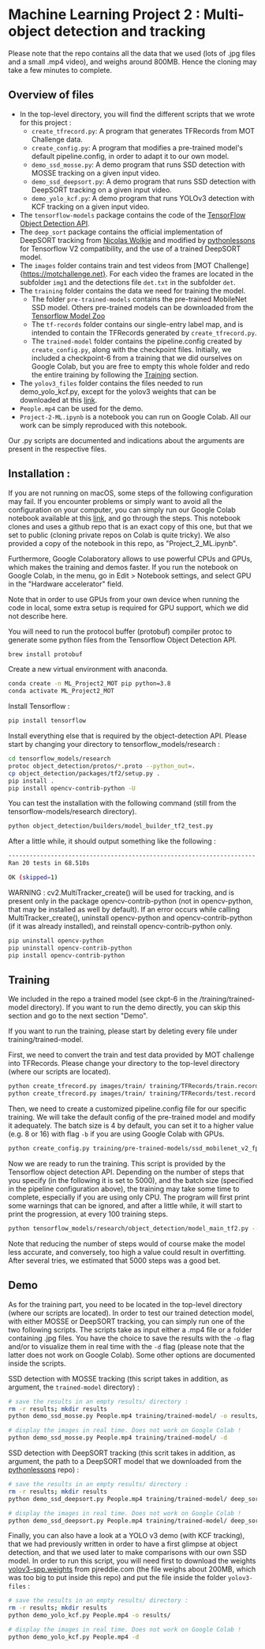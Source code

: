 # Machine Learning Project 2 : Multi-object detection and tracking

Please note that the repo contains all the data that we used (lots of .jpg files and a small .mp4 video), and weighs around 800MB. Hence the cloning may take a few minutes to complete.

## Overview of files

* In the top-level directory, you will find the different scripts that we wrote for this project :
    * `create_tfrecord.py`: A program that generates TFRecords from MOT Challenge data.
    * `create_config.py`: A program that modifies a pre-trained model's default pipeline.config, in order to adapt it to our own model.
    * `demo_ssd_mosse.py`: A demo program that runs SSD detection with MOSSE tracking on a given input video.
    * `demo_ssd_deepsort.py`: A demo program that runs SSD detection with DeepSORT tracking on a given input video.
    * `demo_yolo_kcf.py`: A demo program that runs YOLOv3 detection with KCF tracking on a given input video.
* The `tensorflow-models` package contains the code of the [TensorFlow Object Detection API](https://github.com/tensorflow/models/tree/master/research/object_detection).
* The `deep_sort` package contains the official implementation of DeepSORT tracking from [Nicolas Wolkje](https://github.com/nwojke/deep_sort) and modified by [pythonlessons](https://github.com/pythonlessons/TensorFlow-2.x-YOLOv3/tree/master/model_data) for Tensorflow V2 compatibility, and the use of a trained DeepSORT model.
* The `images` folder contains train and test videos from [MOT Challenge]{https://motchallenge.net}. For each video the frames are located in the subfolder `img1` and the detections file `det.txt` in the subfolder `det`.
* The `training` folder contains the data we need for training the model.
    * The folder `pre-trained-models` contains the pre-trained MobileNet SSD model. Others pre-trained models can be downloaded from the [Tensorflow Model Zoo](https://github.com/tensorflow/models/blob/master/research/object_detection/g3doc/tf2_detection_zoo.md)
    * The `tf-records` folder contains our single-entry label map, and is intended to contain the TFRecords generated by `create_tfrecord.py`.
    * The `trained-model` folder contains the pipeline.config created by `create_config.py`, along with the checkpoint files. Initially, we included a checkpoint-6 from a training that we did ourselves on Google Colab, but you are free to empty this whole folder and redo the entire training by following the [Training](#Training "Goto Training") section.
* The `yolov3_files` folder contains the files needed to run demo_yolo_kcf.py, except for the yolov3 weights that can be downloaded at this [link](https://pjreddie.com/media/files/yolov3-spp.weights).
* `People.mp4` can be used for the demo.
* `Project-2-ML.ipynb` is a notebook you can run on Google Colab. All our work can be simply reproduced with this notebook.

Our .py scripts are documented and indications about the arguments are present in the respective files.

## Installation :

If you are not running on macOS, some steps of the following configuration may fail. If you encounter problems or simply want to avoid all the configuration on your computer, you can simply run our Google Colab notebook available at this [link](https://colab.research.google.com/drive/1GQSJPOlUovb52Ol1ssBpKHHROjL_VjwP#scrollTo=LtZz188u0YU_), and go through the steps. This notebook clones and uses a github repo that is an exact copy of this one, but that we set to public (cloning private repos on Colab is quite tricky). We also provided a copy of the notebook in this repo, as "Project_2_ML.ipynb".

Furthermore, Google Colaboratory allows to use powerful CPUs and GPUs, which makes the training and demos faster. If you run the notebook on Google Colab, in the menu, go in Edit > Notebook settings, and select GPU in the "Hardware accelerator" field.

Note that in order to use GPUs from your own device when running the code in local, some extra setup is required for GPU support, which we did not describe here.

You will need to run the protocol buffer (protobuf) compiler protoc to generate some python files from the Tensorflow Object Detection API.
```bash
brew install protobuf
```

Create a new virtual environment with anaconda.
```bash
conda create -n ML_Project2_MOT pip python=3.8
conda activate ML_Project2_MOT
```

Install Tensorflow :
```bash
pip install tensorflow
```

Install everything else that is required by the object-detection API. Please start by changing your directory to tensorflow_models/research :
```bash
cd tensorflow_models/research
protoc object_detection/protos/*.proto --python_out=.
cp object_detection/packages/tf2/setup.py .
pip install .
pip install opencv-contrib-python -U
```

You can test the installation with the following command (still from the tensorflow-models/research directory).
```bash
python object_detection/builders/model_builder_tf2_test.py
```
After a little while, it should output something like the following :
```bash
----------------------------------------------------------------------
Ran 20 tests in 68.510s

OK (skipped=1)
```

WARNING : cv2.MultiTracker_create() will be used for tracking, and is present only in the package opencv-contrib-python (not in opencv-python, that may be installed as well by default).
If an error occurs while calling MultiTracker_create(), uninstall opencv-python and opencv-contrib-python (if it was already installed), and reinstall opencv-contrib-python only.
```bash
pip uninstall opencv-python
pip uninstall opencv-contrib-python
pip install opencv-contrib-python
```

## Training

We included in the repo a trained model (see ckpt-6 in the /training/trained-model directory). If you want to run the demo directly, you can skip this section and go to the next section "Demo".

If you want to run the training, please start by deleting every file under training/trained-model.

First, we need to convert the train and test data provided by MOT challenge into TFRecords. Please change your directory to the top-level directory (where our scripts are located).
```bash
python create_tfrecord.py images/train/ training/TFRecords/train.record training/TFRecords/label_map.pbtxt
python create_tfrecord.py images/train/ training/TFRecords/test.record training/TFRecords/label_map.pbtxt
```

Then, we need to create a customized pipeline.config file for our specific training. We will take the default config of the pre-trained model and modify it adequately. The batch size is 4 by default, you can set it to a higher value (e.g. 8 or 16) with flag `-b` if you are using Google Colab with GPUs.

```bash
python create_config.py training/pre-trained-models/ssd_mobilenet_v2_fpnlite_320x320_coco17_tpu-8 training/TFRecords/label_map.pbtxt training/TFRecords training/trained-model
```

Now we are ready to run the training. This script is provided by the Tensorflow object detection API. Depending on the number of steps that you specify (in the following it is set to 5000), and the batch size (specified in the pipeline configuration above), the training may take some time to complete, especially if you are using only CPU. The program will first print some warnings that can be ignored, and after a little while, it will start to print the progression, at every 100 training steps.
```bash
python tensorflow_models/research/object_detection/model_main_tf2.py --model_dir training/trained-model/ --pipeline_config_path training/trained-model/pipeline.config --num_train_steps 5000
```
Note that reducing the number of steps would of course make the model less accurate, and conversely, too high a value could result in overfitting. After several tries, we estimated that 5000 steps was a good bet.

## Demo
As for the training part, you need to be located in the top-level directory (where our scripts are located).
In order to test our trained detection model, with either MOSSE or DeepSORT tracking, you can simply run one of the two following scripts. The scripts take as input either a .mp4 file or a folder containing .jpg files. You have the choice to save the results with the `-o` flag and/or to visualize them in real time with the `-d` flag (please note that the latter does not work on Google Colab). Some other options are documented inside the scripts.

SSD detection with MOSSE tracking (this script takes in addition, as argument, the `trained-model` directory) :
```bash
# save the results in an empty results/ directory :
rm -r results; mkdir results
python demo_ssd_mosse.py People.mp4 training/trained-model/ -o results/

# display the images in real time. Does not work on Google Colab !
python demo_ssd_mosse.py People.mp4 training/trained-model/ -d
```

SSD detection with DeepSORT tracking (this scrit takes in addition, as argument, the path to a DeepSORT model that we downloaded from the [pythonlessons](https://github.com/pythonlessons/TensorFlow-2.x-YOLOv3/tree/master/model_data) repo) :
```bash
# save the results in an empty results/ directory :
rm -r results; mkdir results
python demo_ssd_deepsort.py People.mp4 training/trained-model/ deep_sort/mars-small128.pb -o results/

# display the images in real time. Does not work on Google Colab !
python demo_ssd_deepsort.py People.mp4 training/trained-model/ deep_sort/mars-small128.pb -d
```

Finally, you can also have a look at a YOLO v3 demo (with KCF tracking), that we had previously written in order to have a first glimpse at object detection, and that we used later to make comparisons with our own SSD model. In order to run this script, you will need first to download the weights [yolov3-spp.weights](https://pjreddie.com/media/files/yolov3-spp.weights) from pjreddie.com (the file weighs about 200MB, which was too big to put inside this repo) and put the file inside the folder `yolov3-files` :
```bash
# save the results in an empty results/ directory :
rm -r results; mkdir results
python demo_yolo_kcf.py People.mp4 -o results/

# display the images in real time. Does not work on Google Colab !
python demo_yolo_kcf.py People.mp4 -d
```